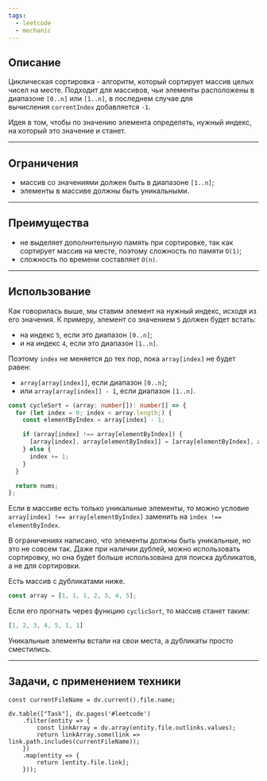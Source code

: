 ```yaml
---
tags:
  - leetcode
  - mechanic
---
```

## Описание

Циклическая сортировка - алгоритм, который сортирует массив целых чисел на месте. Подходит для массивов, чьи элементы расположены в диапазоне `[0..n]` или `[1..n]`, в последнем случае для вычисления `correntIndex` добавляется `-1`.

Идея в том, чтобы по значению элемента определять, нужный индекс, на который это значение и станет.

---
## Ограничения

- массив со значениями должен быть в диапазоне `[1..n]`;
- элементы в массиве должны быть уникальными.

---
## Преимущества

- не выделяет дополнительную память при сортировке, так как сортирует массив на месте, поэтому сложность по памяти `O(1)`;
- сложность по времени составляет `O(n)`.

---
## Использование

Как говорилась выше, мы ставим элемент на нужный индекс, исходя из его значения. К примеру, элемент со значением `5` должен будет встать:
- на индекс `5`, если это диапазон `[0..n]`;
-  и на индекс `4`, если это диапазон `[1..n]`.

Поэтому `index` не меняется до тех пор, пока `array[index]` не будет равен:
- `array[array[index]]`, если диапазон `[0..n]`;
- или `array[array[index]] - 1`, если диапазон `[1..n]`.

```typescript
const cycleSort = (array: number[]): number[] => {
  for (let index = 0; index < array.length;) {
    const elementByIndex = array[index] - 1;

    if (array[index] !== array[elementByIndex]) {
      [array[index], array[elementByIndex]] = [array[elementByIndex], array[index]];
    } else {
      index += 1;
    }
  }

  return nums;
};
```

Если в массиве есть только уникальные элементы, то можно условие `array[index] !== array[elementByIndex]` заменить на `index !== elementByIndex`.

В ограничениях написано, что элементы должны быть уникальные, но это не совсем так. Даже при наличии дублей, можно использовать сортировку, но она будет больше использована для поиска дубликатов, а не для сортировки.

Есть массив с дубликатами ниже.

```ts
const array = [1, 1, 1, 2, 3, 4, 5];
```

Если его прогнать через функцию `cyclicSort`, то массив станет таким:

```ts
[1, 2, 3, 4, 5, 1, 1]
```

Уникальные элементы встали на свои места, а дубликаты просто сместились.

---
## Задачи, с применением техники

```dataviewjs
const currentFileName = dv.current().file.name;

dv.table(["Task"], dv.pages('#leetcode')
	.filter(entity => {
		const linkArray = dv.array(entity.file.outlinks.values);
		return linkArray.some(link => link.path.includes(currentFileName));
	})
	.map(entity => {
		return [entity.file.link];
	}));
```